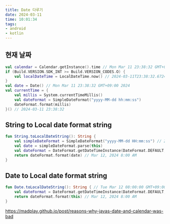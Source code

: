 ```yaml
---
title: Date 다루기
date: 2024-03-11
time: 10:01:34
tags:
- android
- kotlin
---
```

## 현재 날짜
```kotlin
val calendar = Calendar.getInstance().time // Mon Mar 11 23:38:32 GMT+09:00 2024
if (Build.VERSION.SDK_INT >= Build.VERSION_CODES.O) {
    val localDateTime = LocalDateTime.now() // 2024-03-11T23:38:32.672406
}
val date = Date() // Mon Mar 11 23:38:32 GMT+09:00 2024
val currentTime = {  
    val millis = System.currentTimeMillis()  
    val dateFormat = SimpleDateFormat("yyyy-MM-dd hh:mm:ss")  
    dateFormat.format(millis)  
}() // 2024-03-11 23:38:32
```

## String to Local date format string
```kotlin
fun String.toLocalDateString(): String {
	val simpleDateFormat = SimpleDateFormat("yyyy-MM-dd HH:mm:ss") // 2024-03-12 08:00:00
	val date = simpleDateFormat.parse(this)  
	val dateFormat = DateFormat.getDateTimeInstance(DateFormat.DEFAULT, DateFormat.SHORT)  
	return dateFormat.format(date) // Mar 12, 2024 8:00 AM
}
```

## Date to Local date format string
```kotlin
fun Date.toLocalDateString(): String { // Tue Mar 12 08:00:00 GMT+09:00 2024
	val dateFormat = DateFormat.getDateTimeInstance(DateFormat.DEFAULT, DateFormat.SHORT)  
	return dateFormat.format(this) // Mar 12, 2024 8:00 AM
}
```

https://madplay.github.io/post/reasons-why-javas-date-and-calendar-was-bad